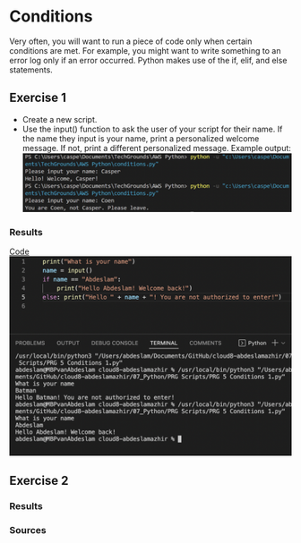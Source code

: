 # Conditions

Very often, you will want to run a piece of code only when certain conditions are met. For example, you might want to write something to an error log only if an error occurred.
Python makes use of the if, elif, and else statements.




## Exercise 1

- Create a new script.
- Use the input() function to ask the user of your script for their name. If the name they input is your name, print a personalized welcome message. If not, print a different personalized message.
Example output:
![screenshot](../00_includes/python/5x.png)




### Results

[Code]()
![screenshot](../00_includes/python/551.png)


## Exercise 2

### Results




### Sources









